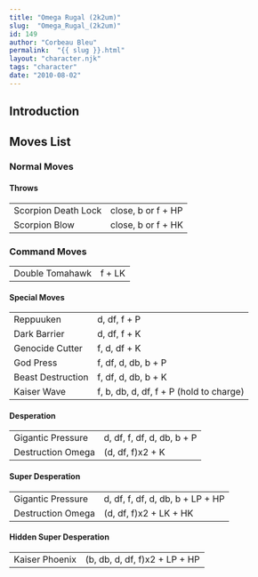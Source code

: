 ```yaml
---
title: "Omega Rugal (2k2um)"
slug:  "Omega_Rugal_(2k2um)"
id: 149
author: "Corbeau Bleu"
permalink:  "{{ slug }}.html"
layout: "character.njk"
tags: "character"
date: "2010-08-02"
---
```


## Introduction

## Moves List

### Normal Moves

#### Throws

|                     |                    |
|---------------------|--------------------|
| Scorpion Death Lock | close, b or f + HP |
| Scorpion Blow       | close, b or f + HK |

### Command Moves

|                 |        |
|-----------------|--------|
| Double Tomahawk | f + LK |

#### Special Moves

|                   |                                         |
|-------------------|-----------------------------------------|
| Reppuuken         | d, df, f + P                            |
| Dark Barrier      | d, df, f + K                            |
| Genocide Cutter   | f, d, df + K                            |
| God Press         | f, df, d, db, b + P                     |
| Beast Destruction | f, df, d, db, b + K                     |
| Kaiser Wave       | f, b, db, d, df, f + P (hold to charge) |

#### Desperation

|                   |                            |
|-------------------|----------------------------|
| Gigantic Pressure | d, df, f, df, d, db, b + P |
| Destruction Omega | (d, df, f)x2 + K           |

#### Super Desperation

|                   |                                  |
|-------------------|----------------------------------|
| Gigantic Pressure | d, df, f, df, d, db, b + LP + HP |
| Destruction Omega | (d, df, f)x2 + LK + HK           |

#### Hidden Super Desperation

|                |                               |
|----------------|-------------------------------|
| Kaiser Phoenix | (b, db, d, df, f)x2 + LP + HP |

